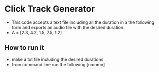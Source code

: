 
# Click Track Generator
- This code accepts a text file including all the duration in a the following form and exports an audio file with the desired duration.
- A = [2.3, 4.2, 1.5, 7.5, 1.2]

## How to run it
- make a txt file including the desired durations
- from command line run the following 
[nmnmn]
